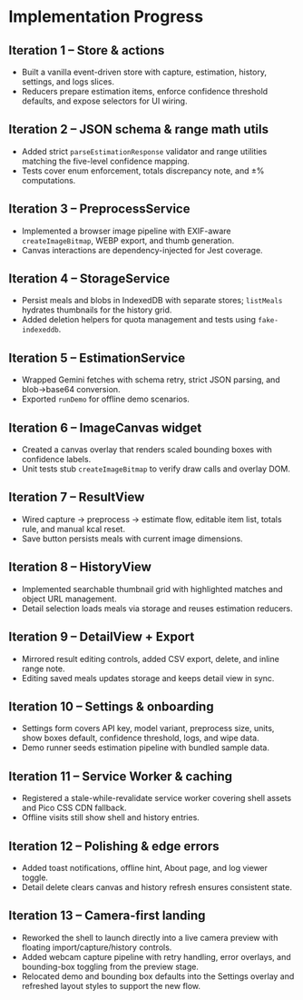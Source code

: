 # Implementation Progress

## Iteration 1 – Store & actions
- Built a vanilla event-driven store with capture, estimation, history, settings, and logs slices.
- Reducers prepare estimation items, enforce confidence threshold defaults, and expose selectors for UI wiring.

## Iteration 2 – JSON schema & range math utils
- Added strict `parseEstimationResponse` validator and range utilities matching the five-level confidence mapping.
- Tests cover enum enforcement, totals discrepancy note, and ±% computations.

## Iteration 3 – PreprocessService
- Implemented a browser image pipeline with EXIF-aware `createImageBitmap`, WEBP export, and thumb generation.
- Canvas interactions are dependency-injected for Jest coverage.

## Iteration 4 – StorageService
- Persist meals and blobs in IndexedDB with separate stores; `listMeals` hydrates thumbnails for the history grid.
- Added deletion helpers for quota management and tests using `fake-indexeddb`.

## Iteration 5 – EstimationService
- Wrapped Gemini fetches with schema retry, strict JSON parsing, and blob→base64 conversion.
- Exported `runDemo` for offline demo scenarios.

## Iteration 6 – ImageCanvas widget
- Created a canvas overlay that renders scaled bounding boxes with confidence labels.
- Unit tests stub `createImageBitmap` to verify draw calls and overlay DOM.

## Iteration 7 – ResultView
- Wired capture → preprocess → estimate flow, editable item list, totals rule, and manual kcal reset.
- Save button persists meals with current image dimensions.

## Iteration 8 – HistoryView
- Implemented searchable thumbnail grid with highlighted matches and object URL management.
- Detail selection loads meals via storage and reuses estimation reducers.

## Iteration 9 – DetailView + Export
- Mirrored result editing controls, added CSV export, delete, and inline range note.
- Editing saved meals updates storage and keeps detail view in sync.

## Iteration 10 – Settings & onboarding
- Settings form covers API key, model variant, preprocess size, units, show boxes default, confidence threshold, logs, and wipe data.
- Demo runner seeds estimation pipeline with bundled sample data.

## Iteration 11 – Service Worker & caching
- Registered a stale-while-revalidate service worker covering shell assets and Pico CSS CDN fallback.
- Offline visits still show shell and history entries.

## Iteration 12 – Polishing & edge errors
- Added toast notifications, offline hint, About page, and log viewer toggle.
- Detail delete clears canvas and history refresh ensures consistent state.

## Iteration 13 – Camera-first landing
- Reworked the shell to launch directly into a live camera preview with floating import/capture/history controls.
- Added webcam capture pipeline with retry handling, error overlays, and bounding-box toggling from the preview stage.
- Relocated demo and bounding box defaults into the Settings overlay and refreshed layout styles to support the new flow.
